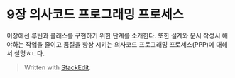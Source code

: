 # 9장 의사코드 프로그래밍 프로세스

이장에선 루틴과 클래스를 구현하기 위한 단계를 소개한다.
또한 설계와 문서 작성시 해야하는 작업을 줄이고 품질을 향상 시키는 의사코드 프로그래밍 프로세스(PPP)에 대해서 설명ㅎㄴ다. 



> Written with [StackEdit](https://stackedit.io/).
<!--stackedit_data:
eyJoaXN0b3J5IjpbMTcyNTg3MjM4NCw3MzA5OTgxMTZdfQ==
-->